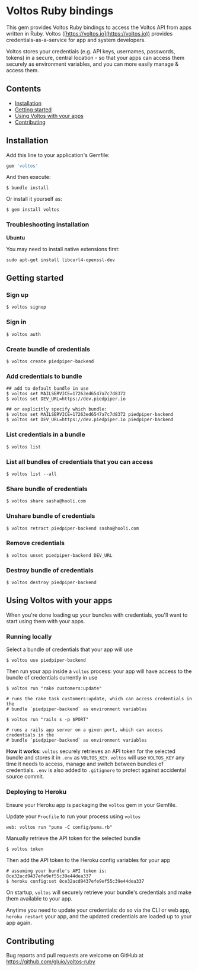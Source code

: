 # Voltos Ruby bindings

This gem provides Voltos Ruby bindings to access the Voltos API from apps written in Ruby. Voltos ([https://voltos.io](https://voltos.io)) provides credentials-as-a-service for app and system developers.

Voltos stores your credentials (e.g. API keys, usernames, passwords, tokens) in a secure, central location - so that your apps can access them securely as environment variables, and you can more easily manage & access them. 

## Contents
* [Installation](#installation)
* [Getting started](#getting-started)
* [Using Voltos with your apps](#using-voltos-with-your-apps)
* [Contributing](#contributing)

## Installation

Add this line to your application's Gemfile:

```ruby
gem 'voltos'
```

And then execute:

    $ bundle install

Or install it yourself as:

    $ gem install voltos
    
### Troubleshooting installation

**Ubuntu**

You may need to install native extensions first:
```
sudo apt-get install libcurl4-openssl-dev
```

## Getting started

### Sign up
```
$ voltos signup
```

### Sign in
```
$ voltos auth
```

### Create bundle of credentials
```
$ voltos create piedpiper-backend
```

### Add credentials to bundle
```
## add to default bundle in use
$ voltos set MAILSERVICE=17263ed6547a7c7d8372
$ voltos set DEV_URL=https://dev.piedpiper.io

## or explicitly specify which bundle:
$ voltos set MAILSERVICE=17263ed6547a7c7d8372 piedpiper-backend
$ voltos set DEV_URL=https://dev.piedpiper.io piedpiper-backend
```

### List credentials in a bundle
```
$ voltos list
```

### List all bundles of credentials that you can access
```
$ voltos list --all
```

### Share bundle of credentials
```
$ voltos share sasha@hooli.com
```

### Unshare bundle of credentials
```
$ voltos retract piedpiper-backend sasha@hooli.com
```

### Remove credentials
```
$ voltos unset piedpiper-backend DEV_URL
```

### Destroy bundle of credentials
```
$ voltos destroy piedpiper-backend
```


## Using Voltos with your apps

When you're done loading up your bundles with credentials, you'll want to start using them with your apps.

### Running locally

Select a bundle of credentials that your app will use
```
$ voltos use piedpiper-backend
```
Then run your app inside a `voltos` process: your app will have access to the bundle of credentials currently in use
```
$ voltos run "rake customers:update"

# runs the rake task customers:update, which can access credentials in the 
# bundle `piedpiper-backend` as environment variables

$ voltos run "rails s -p $PORT"

# runs a rails app server on a given port, which can access credentials in the
# bundle `piedpiper-backend` as environment variables
```

**How it works:** `voltos` securely retrieves an API token for the selected bundle and stores it in `.env` as `VOLTOS_KEY`. `voltos` will use `VOLTOS_KEY` any time it needs to access, manage and switch between bundles of credentials. `.env` is also added to `.gitignore` to protect against accidental source commit. 

### Deploying to Heroku
Ensure your Heroku app is packaging the `voltos` gem in your Gemfile.

Update your `Procfile` to run your process using `voltos`
```
web: voltos run "puma -C config/puma.rb"
```

Manually retrieve the API token for the selected bundle
```
$ voltos token
```
Then add the API token to the Heroku config variables for your app
```
# assuming your bundle's API token is: 8ce32acd9437efe9ef55c39e44dea337
$ heroku config:set 8ce32acd9437efe9ef55c39e44dea337
```

On startup, `voltos` will securely retrieve your bundle's credentials and make them available to your app.

Anytime you need to update your credentials: do so via the CLI or web app, `heroku restart` your app, and the updated credentials are loaded up to your app again.

## Contributing

Bug reports and pull requests are welcome on GitHub at https://github.com/gluio/voltos-ruby

